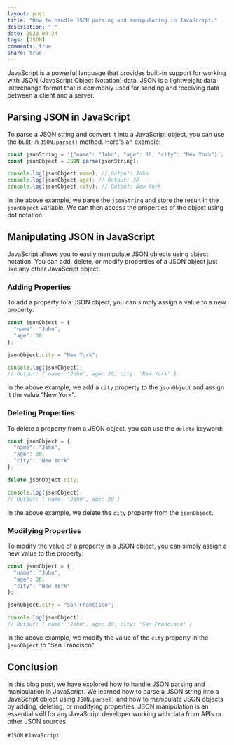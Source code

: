 ```yaml
---
layout: post
title: "How to handle JSON parsing and manipulating in JavaScript."
description: " "
date: 2023-09-24
tags: [JSON]
comments: true
share: true
---
```


JavaScript is a powerful language that provides built-in support for working with JSON (JavaScript Object Notation) data. JSON is a lightweight data interchange format that is commonly used for sending and receiving data between a client and a server.

## Parsing JSON in JavaScript

To parse a JSON string and convert it into a JavaScript object, you can use the built-in `JSON.parse()` method. Here's an example:

```javascript
const jsonString = '{"name": "John", "age": 30, "city": "New York"}';
const jsonObject = JSON.parse(jsonString);

console.log(jsonObject.name); // Output: John
console.log(jsonObject.age); // Output: 30
console.log(jsonObject.city); // Output: New York
```

In the above example, we parse the `jsonString` and store the result in the `jsonObject` variable. We can then access the properties of the object using dot notation.

## Manipulating JSON in JavaScript

JavaScript allows you to easily manipulate JSON objects using object notation. You can add, delete, or modify properties of a JSON object just like any other JavaScript object.

### Adding Properties

To add a property to a JSON object, you can simply assign a value to a new property:

```javascript
const jsonObject = {
  "name": "John",
  "age": 30
};

jsonObject.city = "New York";

console.log(jsonObject); 
// Output: { name: 'John', age: 30, city: 'New York' }
```

In the above example, we add a `city` property to the `jsonObject` and assign it the value "New York".

### Deleting Properties

To delete a property from a JSON object, you can use the `delete` keyword:

```javascript
const jsonObject = {
  "name": "John",
  "age": 30,
  "city": "New York"
};

delete jsonObject.city;

console.log(jsonObject); 
// Output: { name: 'John', age: 30 }
```

In the above example, we delete the `city` property from the `jsonObject`.

### Modifying Properties

To modify the value of a property in a JSON object, you can simply assign a new value to the property:

```javascript
const jsonObject = {
  "name": "John",
  "age": 30,
  "city": "New York"
};

jsonObject.city = "San Francisco";

console.log(jsonObject); 
// Output: { name: 'John', age: 30, city: 'San Francisco' }
```

In the above example, we modify the value of the `city` property in the `jsonObject` to "San Francisco".

## Conclusion

In this blog post, we have explored how to handle JSON parsing and manipulation in JavaScript. We learned how to parse a JSON string into a JavaScript object using `JSON.parse()` and how to manipulate JSON objects by adding, deleting, or modifying properties. JSON manipulation is an essential skill for any JavaScript developer working with data from APIs or other JSON sources.

`#JSON` `#JavaScript`